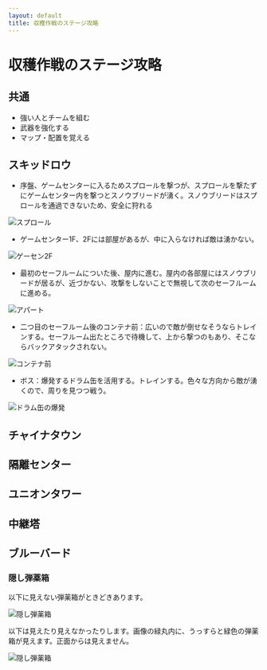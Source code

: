 ```yaml
---
layout: default
title: 収穫作戦のステージ攻略
---
```

# 収穫作戦のステージ攻略

## 共通
* 強い人とチームを組む
* 武器を強化する
* マップ・配置を覚える

## スキッドロウ
* 序盤、ゲームセンターに入るためスプロールを撃つが、スプロールを撃たずにゲームセンター内を撃つとスノウブリードが湧く。スノウブリードはスプロールを通過できないため、安全に狩れる

![スプロール](AfterTheFall/images/sproll.jpg)

* ゲームセンター1F、2Fには部屋があるが、中に入らなければ敵は湧かない。

![ゲーセン2F](AfterTheFall/images/gamecenter2f.jpg)

* 最初のセーフルームについた後、屋内に進む。屋内の各部屋にはスノウブリードが居るが、近づかない、攻撃をしないことで無視して次のセーフルームに進める。

![アパート](AfterTheFall/images/apart.jpg)

* 二つ目のセーフルーム後のコンテナ前：広いので敵が倒せなそうならトレインする。セーフルーム出たところで待機して、上から撃つのもあり、そこならバックアタックされない。

![コンテナ前](AfterTheFall/images/container.jpg)

* ボス：爆発するドラム缶を活用する。トレインする。色々な方向から敵が湧くので、周りを見つつ戦う。

![ドラム缶の爆発](AfterTheFall/images/dramcan.jpg)

## チャイナタウン
## 隔離センター
## ユニオンタワー
## 中継塔
## ブルーバード
### 隠し弾薬箱
以下に見えない弾薬箱がときどきあります。

![隠し弾薬箱](AfterTheFall/images/secretammo1.jpg)

以下は見えたり見えなかったりします。画像の緑丸内に、うっすらと緑色の弾薬箱が見えます。正面からは見えません。

![隠し弾薬箱](AfterTheFall/images/secretammo2.jpg)
